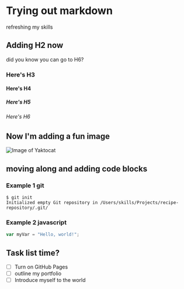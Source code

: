# Trying out markdown
refreshing my skills

## Adding H2 now

did you know you can go to H6?

### Here's H3
#### Here's H4
##### Here's H5
###### Here's H6

## Now I'm adding a fun image

![Image of Yaktocat](https://octodex.github.com/images/yaktocat.png)

## moving along and adding code blocks

### Example 1 git
```
$ git init
Initialized empty Git repository in /Users/skills/Projects/recipe-repository/.git/
```
### Example 2 javascript
``` javascript
var myVar = "Hello, world!";
```
## Task list time?
- [ ] Turn on GitHub Pages
- [ ] outline my portfolio
- [ ] Introduce myself to the world

